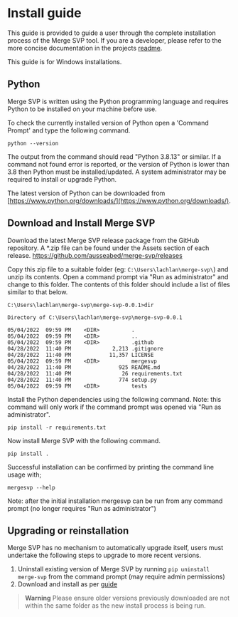 # Install guide
This guide is provided to guide a user through the complete installation process of the Merge SVP tool. If you are a developer, please refer to the more concise documentation in the projects [readme](../README.md).

This guide is for Windows installations.

## Python

Merge SVP is written using the Python programming language and requires Python to be installed on your machine before use.

To check the currently installed version of Python open a 'Command Prompt' and type the following command.

    python --version

The output from the command should read "Python 3.8.13" or similar. If a command not found error is reported, or the version of Python is lower than 3.8 then Python must be installed/updated. A system administrator may be required to install or upgrade Python.

The latest version of Python can be downloaded from [https://www.python.org/downloads/](https://www.python.org/downloads/).


## Download and Install Merge SVP

Download the latest Merge SVP release package from the GitHub repository. A *.zip file can be found under the Assets section of each release.
https://github.com/ausseabed/merge-svp/releases

Copy this zip file to a suitable folder (eg: `C:\Users\lachlan\merge-svp\`) and unzip its contents. Open a command prompt via "Run as administrator" and change to this folder. The contents of this folder should include a list of files similar to that below.

    C:\Users\lachlan\merge-svp\merge-svp-0.0.1>dir

    Directory of C:\Users\lachlan\merge-svp\merge-svp-0.0.1

    05/04/2022  09:59 PM    <DIR>          .
    05/04/2022  09:59 PM    <DIR>          ..
    05/04/2022  09:59 PM    <DIR>          .github
    04/28/2022  11:40 PM             2,213 .gitignore
    04/28/2022  11:40 PM            11,357 LICENSE
    05/04/2022  09:59 PM    <DIR>          mergesvp
    04/28/2022  11:40 PM               925 README.md
    04/28/2022  11:40 PM                26 requirements.txt
    04/28/2022  11:40 PM               774 setup.py
    05/04/2022  09:59 PM    <DIR>          tests

Install the Python dependencies using the following command. Note: this command will only work if the command prompt was opened via "Run as administrator".

    pip install -r requirements.txt

Now install Merge SVP with the following command.

    pip install .

Successful installation can be confirmed by printing the command line usage with;

    mergesvp --help

Note: after the initial installation mergesvp can be run from any command prompt (no longer requires "Run as administrator")

## Upgrading or reinstallation

Merge SVP has no mechanism to automatically upgrade itself, users must undertake the following steps to upgrade to more recent versions.

1. Uninstall existing version of Merge SVP by running `pip uninstall merge-svp` from the command prompt (may require admin permissions)
2. Download and install as per [guide](#download-and-install-merge-svp)

> **Warning**
> Please ensure older versions previously downloaded are not within the same folder as the new install process is being run.
